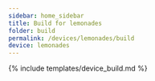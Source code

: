 ```yaml
---
sidebar: home_sidebar
title: Build for lemonades
folder: build
permalink: /devices/lemonades/build
device: lemonades
---
```

{% include templates/device_build.md %}

